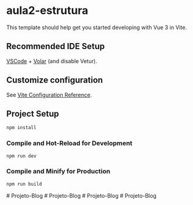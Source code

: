 # aula2-estrutura

This template should help get you started developing with Vue 3 in Vite.

## Recommended IDE Setup

[VSCode](https://code.visualstudio.com/) + [Volar](https://marketplace.visualstudio.com/items?itemName=Vue.volar) (and disable Vetur).

## Customize configuration

See [Vite Configuration Reference](https://vitejs.dev/config/).

## Project Setup

```sh
npm install
```

### Compile and Hot-Reload for Development

```sh
npm run dev
```

### Compile and Minify for Production

```sh
npm run build
```
#   P r o j e t o - B l o g  
 #   P r o j e t o - B l o g  
 #   P r o j e t o - B l o g  
 #   P r o j e t o - B l o g  
 